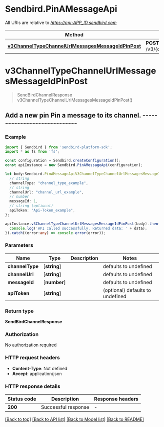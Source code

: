 # Sendbird.PinAMessageApi

All URIs are relative to *https://api-APP_ID.sendbird.com*

Method | HTTP request | Description
------------- | ------------- | -------------
[**v3ChannelTypeChannelUrlMessagesMessageIdPinPost**](PinAMessageApi.md#v3ChannelTypeChannelUrlMessagesMessageIdPinPost) | **POST** /v3/{channel_type}/{channel_url}/messages/{message_id}/pin | Add a new pin


# **v3ChannelTypeChannelUrlMessagesMessageIdPinPost**
> SendBirdChannelResponse v3ChannelTypeChannelUrlMessagesMessageIdPinPost()

## Add a new pin Pin a message to its channel. -----------------------------  

### Example


```typescript
import { Sendbird } from 'sendbird-platform-sdk';
import * as fs from 'fs';

const configuration = Sendbird.createConfiguration();
const apiInstance = new Sendbird.PinAMessageApi(configuration);

let body:Sendbird.PinAMessageApiV3ChannelTypeChannelUrlMessagesMessageIdPinPostRequest = {
  // string
  channelType: "channel_type_example",
  // string
  channelUrl: "channel_url_example",
  // number
  messageId: 1,
  // string (optional)
  apiToken: "Api-Token_example",
};

apiInstance.v3ChannelTypeChannelUrlMessagesMessageIdPinPost(body).then((data:any) => {
  console.log('API called successfully. Returned data: ' + data);
}).catch((error:any) => console.error(error));
```


### Parameters

Name | Type | Description  | Notes
------------- | ------------- | ------------- | -------------
 **channelType** | [**string**] |  | defaults to undefined
 **channelUrl** | [**string**] |  | defaults to undefined
 **messageId** | [**number**] |  | defaults to undefined
 **apiToken** | [**string**] |  | (optional) defaults to undefined


### Return type

**SendBirdChannelResponse**

### Authorization

No authorization required

### HTTP request headers

 - **Content-Type**: Not defined
 - **Accept**: application/json


### HTTP response details
| Status code | Description | Response headers |
|-------------|-------------|------------------|
**200** | Successful response |  -  |

[[Back to top]](#) [[Back to API list]](README.md#documentation-for-api-endpoints) [[Back to Model list]](README.md#documentation-for-models) [[Back to README]](README.md)


